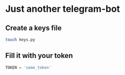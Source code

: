 # Just another telegram-bot

## Create a keys file

```bash
touch keys.py
```
## Fill it with your token

```python
TOKEN = 'some_token'
```

